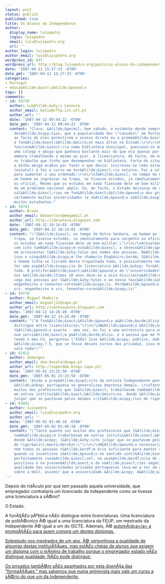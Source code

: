 ```yaml
---
layout: post
status: publish
published: true
title: Os Alunos da Independente
author:
  display_name: luispedro
  login: luispedro
  email: luis@luispedro.org
  url: ''
author_login: luispedro
author_email: luis@luispedro.org
wordpress_id: 937
wordpress_url: http://blog.luispedro.org/posts/os-alunos-da-independente
date: '2007-04-11 15:27:33 -0700'
date_gmt: '2007-04-11 15:27:33 -0700'
categories:
- Portugal
- educa&Atilde;&sect;&Atilde;&pound;o
tags: []
comments:
- id: 59739
  author: Lu&Atilde;&shy;s Lavoura
  author_email: balio@cftp.ist.utl.pt
  author_url: ''
  date: '2007-04-12 09:44:22 -0700'
  date_gmt: '2007-04-12 09:44:22 -0700'
  content: "Claro. &Atilde;&permil; bem sabido, e evidente desde sempre, desde h&Atilde;&iexcl;
    dec&Atilde;&copy;nios, que a popularidade dos \"canudos\" em Portugal se deve
    ao facto de eles permitirem o acesso direto ou a promo&Atilde;&sect;&Atilde;&pound;o
    a fun&Atilde;&sect;&Atilde;&micro;es mais altas no Estado.\r\n\r\nUma amiga minha,
    funcion&Atilde;&iexcl;ria numa biblioteca municipal, queixava-se amargamente de
    uma colega e amiga que ganhava bastante mais do que ela apenas por ser licenciada,
    embora trabalhando o mesmo ou pior. A licenciatura, de facto, em nada a ajudava
    no trabalho que tinha que desempenhar na biblioteca. Farta da situa&Atilde;&sect;&Atilde;&pound;o,
    a minha amiga acabou por fazer o que devia: inscreveu-se como estudante numa universidade
    (estatal) e fez o curso em hor&Atilde;&iexcl;rio noturno. Foi a solu&Atilde;&sect;&Atilde;&pound;o
    para aumentar o seu ordenado.\r\n\r\nJ&Atilde;&iexcl; no tempo da Outra Senhora,
    um homem ao ingressar na tropa, se tivesse estudos, ia imediatamente para sargento
    ou oficial. Mesmo que os estudos em nada fizessem dele um bom militar.\r\n\r\nTrata-se
    de um problema nacional amplo. Se, de facto, o Estado deixasse de dar maiores
    sal&Atilde;&iexcl;rios em fun&Atilde;&sect;&Atilde;&pound;o dos graus acad&Atilde;&copy;micos,
    certamente muitas universidades (e n&Atilde;&pound;o s&Atilde;&sup3;) perderiam
    muitos estudantes."
- id: 59741
  author: Bruno
  author_email: bmcmartins@megamail.pt
  author_url: http://ideiateca.blogspot.com
  date: '2007-04-12 10:14:03 -0700'
  date_gmt: '2007-04-12 10:14:03 -0700'
  content: "\"J&Atilde;&iexcl; no tempo da Outra Senhora, um homem ao ingressar na
    tropa, se tivesse estudos, ia imediatamente para sargento ou oficial. Mesmo que
    os estudos em nada fizessem dele um bom militar.\"\r\n\r\nActualmente tamb&Atilde;&copy;m.\r\n\r\n\r\nRelacionado
    com isto tamb&Atilde;&copy;m est&Atilde;&iexcl; a obsess&Atilde;&pound;o portuguesa
    em acrescentar t&Atilde;&shy;tulos aos nomes das pessoas. N&Atilde;&pound;o fora
    isso e ningu&Atilde;&copy;m lhe chamaria Eng&Acirc;&ordm; S&Atilde;&sup3;crates,
    o homem tinha-se livrado desta trapalhada toda, e possivelmente nem teria querido
    ter uma esp&Atilde;&copy;cie de licenciatura &Atilde;&nbsp; for&Atilde;&sect;a
    toda. A prolifera&Atilde;&sect;&Atilde;&pound;o de \"universidades\" em Portugal
    nos &Atilde;&ordm;ltimos 20 anos deve-se a essa discrimina&Atilde;&sect;&Atilde;&pound;o
    cega das pessoas por t&Atilde;&shy;tulos e ao nosso fasc&Atilde;&shy;nio por doutores,
    engenheiros e tenentes-coron&Atilde;&copy;is. Perd&Atilde;&pound;o, srs. doutores,
    srs. engenheiros e srs. tenentes-coron&Atilde;&copy;is!"
- id: 59770
  author: Miguel Madeira
  author_email: miguelj11@sapo.pt
  author_url: http://ventosueste.blogspot.com
  date: '2007-04-12 14:26:49 -0700'
  date_gmt: '2007-04-12 14:26:49 -0700'
  content: "\"A fun&Atilde;&sect;&Atilde;&pound;o p&Atilde;&ordm;blica n&Atilde;&pound;o
    distingue entre licenciaturas\"\r\n\r\nN&Atilde;&pound;o &Atilde;&copy; assim
    t&Atilde;&pound;o exacto - uma vez, eu fui a uma entrevista para um est&Atilde;&iexcl;gio
    num servi&Atilde;&sect;o p&Atilde;&ordm;blico, e a pessoa que me fez a entrevista,
    lendo o meu CV, perguntou \"ISEG? Isso &Atilde;&copy; publico, n&Atilde;&pound;o
    &Atilde;&copy;? E, que se fosse desses cursos das privadas, isso n&Atilde;&pound;o
    vale nada!\""
- id: 63422
  author: domingos
  author_email: dom.bacelar@sapo.pt
  author_url: http://superdom.blogs.sapo.pt/
  date: '2007-05-01 23:25:50 -0700'
  date_gmt: '2007-05-01 23:25:50 -0700'
  content: "Ainda a prop&Atilde;&sup3;sito da extinta Independente penso que muito
    &Atilde;&nbsp; portuguesa se generalizou depressa demais. \r\nTanto quanto sei
    muitos dos professores que l&Atilde;&iexcl; trabalhavam tamb&Atilde;&copy;m trabalhavam
    em outras institui&Atilde;&sect;&Atilde;&micro;es, donde &Atilde;&copy; l&Atilde;&shy;cito
    julgar que se pautavam pelos mesmos crit&Atilde;&copy;rios de rigor..."
- id: 63442
  author: luispedro
  author_email: luis@luispedro.org
  author_url: ''
  date: '2007-05-02 01:48:18 -0700'
  date_gmt: '2007-05-02 01:48:18 -0700'
  content: "\"Tanto quanto sei muitos dos professores que l&Atilde;&iexcl; trabalhavam
    tamb&Atilde;&copy;m trabalhavam em outras institui&Atilde;&sect;&Atilde;&micro;es,
    donde &Atilde;&copy; l&Atilde;&shy;cito julgar que se pautavam pelos mesmos crit&Atilde;&copy;rios
    de rigor&acirc;&euro;&brvbar;\"\r\n\r\nN&Atilde;&pound;o necessariamente. Infelizmente,
    nem todas as pessoas t&Atilde;&ordf;m brio suficiente para manter alta qualidade
    quando os incentivos s&Atilde;&pound;o no sentido contr&Atilde;&iexcl;rio.\r\n\r\nParece-me
    perfeitamente razo&Atilde;&iexcl;vel, na aus&Atilde;&ordf;ncia de indicativos
    positivos e na presen&Atilde;&sect;a de v&Atilde;&iexcl;rios negativos (a m&Atilde;&iexcl;
    qualidade das universidades privadas portuguesas leva-me a ter um apriori negativo
    sobre a UnI), assumir que a universidade &Atilde;&copy; m&Atilde;&iexcl;."
---
```

<p>Depois do rid&Atilde;&shy;culo por que tem passado aquela universidade, que empregador contrataria um licenciado da Independente como se tivesse uma licenciatura a s&Atilde;&copy;rio?</p>
<p>O Estado.</p>
<p>A fun&Atilde;&sect;&Atilde;&pound;o p&Atilde;&ordm;blica n&Atilde;&pound;o distingue entre licenciaturas. Uma licenciatura de polit&Atilde;&copy;cnico &Atilde;&copy; igual a uma licenciatura da FEUP, um mestrado da Independente &Atilde;&copy; igual a um do ISCTE. Ademais, &Atilde;&copy; <a href="http:&#47;&#47;blog.luispedro.org&#47;posts&#47;jardineiro-jurista-e-tudo">autom&Atilde;&iexcl;tica<&#47;a> a promo&Atilde;&sect;&Atilde;&pound;o para quem compre um destes diplomas.</p>
<p>Sobretudo nos mestrados de um ano, &Atilde;&copy; vergonhosa a qualidade de algumas destas institui&Atilde;&sect;&Atilde;&micro;es, mas est&Atilde;&pound;o cheias de alunos que exigem um diploma com o m&Atilde;&shy;nimo de trabalho porque o empregador estado n&Atilde;&pound;o distingue qualidade. N&Atilde;&pound;o pode distinguir.</p>
<p>Os privados tamb&Atilde;&copy;m s&Atilde;&pound;o apanhados por esta doen&Atilde;&sect;a das "forma&Atilde;&sect;&Atilde;&micro;es," mas sabemos que numa entrevista mais vale um curso a s&Atilde;&copy;rio do que um da Independente.</p>
